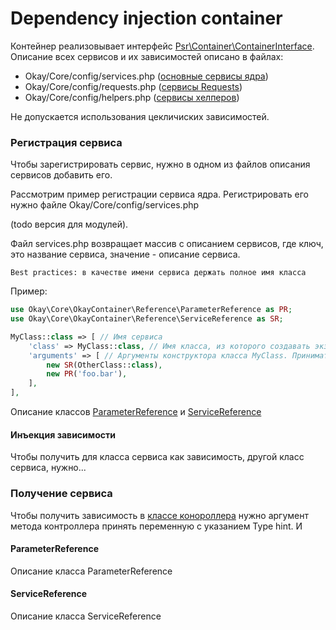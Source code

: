 # Dependency injection container

Контейнер реализовывает интерфейс [Psr\Container\ContainerInterface](https://www.php-fig.org/psr/psr-11/).
Описание всех сервисов и их зависимостей описано в файлах:
+ Okay/Core/config/services.php ([основные сервисы ядра](./core.md))
+ Okay/Core/config/requests.php ([сервисы Requests](./requests.md))
+ Okay/Core/config/helpers.php ([сервисы хелперов](./helpers.md))

Не допускается использования цекличиских зависимостей.

### Регистрация сервиса
Чтобы зарегистрировать сервис, нужно в одном из файлов описания сервисов добавить его.

Рассмотрим пример регистрации сервиса ядра. Регистрировать его нужно файле Okay/Core/config/services.php

(todo версия для модулей).

Файл services.php возвращает массив с описанием сервисов, где ключ, это название сервиса, значение - описание сервиса.

`Best practices: в качестве имени сервиса держать полное имя класса `

Пример:
```php
use Okay\Core\OkayContainer\Reference\ParameterReference as PR;
use Okay\Core\OkayContainer\Reference\ServiceReference as SR;

MyClass::class => [ // Имя сервиса
    'class' => MyClass::class, // Имя класса, из которого создавать экземпляр сервиса
    'arguments' => [ // Аргументы конструктора класса MyClass. Принимать в порядке, как здесь передаём
        new SR(OtherClass::class),
        new PR('foo.bar'),
    ],
],
```
Описание классов [ParameterReference](#ParameterReference) и [ServiceReference](#ServiceReference)


#### Инъекция зависимости

Чтобы получить для класса сервиса как зависимость, другой класс сервиса, нужно...

### Получение сервиса
Чтобы получить зависимость в [классе конороллера](./controllers.md) нужно аргумент метода контроллера принять
переменную с указанием Type hint. И 

#### <a name="ParameterReference"></a> ParameterReference
Описание класса ParameterReference
#### <a name="ServiceReference"></a> ServiceReference
Описание класса ServiceReference